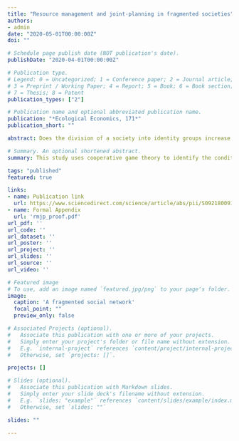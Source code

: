 ```yaml
---
title: "Resource management and joint-planning in fragmented societies"
authors:
- admin
date: "2020-05-01T00:00:00Z"
doi: ""

# Schedule page publish date (NOT publication's date).
publishDate: "2020-04-01T00:00:00Z"

# Publication type.
# Legend: 0 = Uncategorized; 1 = Conference paper; 2 = Journal article;
# 3 = Preprint / Working Paper; 4 = Report; 5 = Book; 6 = Book section;
# 7 = Thesis; 8 = Patent
publication_types: ["2"]

# Publication name and optional abbreviated publication name.
publication: "*Ecological Economics, 171*"
publication_short: ""

abstract: Does the division of a society into identity groups increase the risk of unsustainable resource use? This study considers the theory that diversity leads to degradation by preventing joint-planning across a community of resource users. A cooperative game theory model is used to derive conditions that should make this problem appear. When resource users can plan extraction choices together, sufficient uncertainty about the value of a shared resource (“environmental uncertainty”) will incentivize them to stably make decisions in as large a group as possible. However, that is only true when players are also pessimistic about the behavior of community members not directly involved in joint planning with themselves. If those conditions are met, the probability that a community will deplete their shared resource rises as they fragment into more and more identity groups that do not make decisions together. In sum, this study demonstrates that a combination of pessimism about the behavior of non-coalition members and sufficient environmental uncertainty give rise to a negative effect of social diversity. Among other things, these findings may help explain the mixed effectiveness of some conservation policies, and improve our understanding of how events that prime inter-group tensions can have downstream sustainability consequences.

# Summary. An optional shortened abstract.
summary: This study uses cooperative game theory to identify the conditions under which social barriers to coordination are most likely to have consequences for sustainability

tags: "published"
featured: true

links:
- name: Publication link
  url: https://www.sciencedirect.com/science/article/abs/pii/S0921800918313909
- name: Formal Appendix
  url: 'rmjp_proof.pdf'
url_pdf: ''
url_code: ''
url_dataset: ''
url_poster: ''
url_project: ''
url_slides: ''
url_source: ''
url_video: ''

# Featured image
# To use, add an image named `featured.jpg/png` to your page's folder. 
image:
  caption: 'A fragmented social network'
  focal_point: ""
  preview_only: false

# Associated Projects (optional).
#   Associate this publication with one or more of your projects.
#   Simply enter your project's folder or file name without extension.
#   E.g. `internal-project` references `content/project/internal-project/index.md`.
#   Otherwise, set `projects: []`.

projects: []

# Slides (optional).
#   Associate this publication with Markdown slides.
#   Simply enter your slide deck's filename without extension.
#   E.g. `slides: "example"` references `content/slides/example/index.md`.
#   Otherwise, set `slides: ""`

slides: ""

---
```

